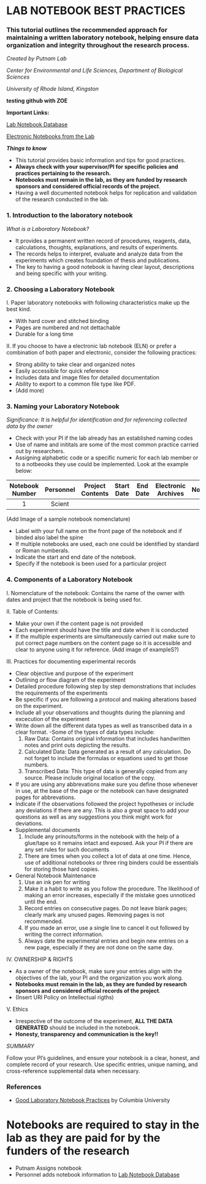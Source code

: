  #  LAB NOTEBOOK BEST PRACTICES
 ### This tutorial outlines the recommended approach for maintaining a written laboratory notebook, helping ensure data organization and integrity throughout the research process.
_Created by Putnam Lab_

_Center for Environmental and Life Sciences, Department of Biological Sciences_

_University of Rhode Island, Kingston_

__testing github with ZOE__


**Important Links:**

[Lab Notebook Database](https://github.com/Putnam-Lab/Lab_Management/blob/master/Lab_Resources/Laboratory_Notebooks/Notebook_database.md)

[Electronic Notebooks from the Lab](https://putnamlab.com/resources)

**_Things to know_**
- This tutorial provides basic information and tips for good practices.
- **Always check with your supervisor/PI for specific policies and practices pertaining to the research.**
- **Notebooks must remain in the lab, as they are funded by research sponsors and considered official records of the project**.
- Having a well documented notebook helps for replication and validation of the research conducted in the lab.

### 1. Introduction to the laboratory notebook
_What is a Laboratory Notebook?_

- It provides a permanent written record of procedures, reagents, data, calculations, thoughts, explanations, and results of experiments. 
- The records helps to interpret, evaluate and analyze data from the experiments which creates foundation of thesis and publications. 
- The key to having a good notebook is having clear layout, descriptions and being specific with your writing.



 ### 2. Choosing a Laboratory Notebook

I. Paper laboratory notebooks with following characteristics make up the best kind.
 - With hard cover and stitched binding
 - Pages are numbered and not dettachable
 - Durable for a long time

II. If you choose to have a electronic lab notebook (ELN) or prefer a combination of both paper and electronic, consider the following practices:
- Strong ability to take clear and organized notes
- Easily accessible for quick reference
- Includes data and image files for detailed documentation
- Ability to export to a common file type like PDF.
- (Add more)

 ### 3. Naming your Laboratory Notebook
 _Significance: It is helpful for identification and for referencing collected data by the owner_

 - Check with your PI if the lab already has an established naming codes
 - Use of name and inititals are some of the most common practice carried out by researchers.
 - Assigning alphabetic code or a specific numeric for each lab member or to a notbeooks they 
   use could be implemented. Look at the example below:

| Notebook Number | Personnel | Project Contents | Start Date | End Date | Electronic Archives | Notes |
|:------:|:-----------------:|:------------------:|:-------------:|:-------------:|:-------------:|:-------------:|
| 1 | Scient

(Add Image of a sample notebook nomenclature) 

- Label with your full name on the front page of the notebook and if binded also label the spine
- If multiple notebooks are used, each one could be identified by standard or Roman numberals.
- Indicate the start and end date of the notebook.
- Specify if the notebook is been  used for a particular project

 ### 4. Components of a Laboratory Notebook
I. Nomenclature of the notebook: Contains the name of the owner with dates and project that the notebook is being used for.

II. Table of Contents:
- Make your own if the content page is not provided
- Each experiment should have the title and date when it is conducted
- If the multiple experiments are simultaneously carried out make sure to put correct page numbers on the content page so it is accessible and clear to anyone using it for reference.
  (Add image of exampleS?)

III. Practices for documenting experimental records
- Clear objective and purpose of the experiment
- Outlining or flow diagram of the experiment
- Detailed procedure following step by step demonstrations that includes the requirements of the 
  experiments
- Be specific if you are following a protocol and making alterations based on the experiment.
- Include all your observations and thoughts during the planning and excecution of the experiment
- Write down all the different data types as well as transcribed data in a clear format.
    -Some of the types of data types include:
    1. Raw Data: Contains original information that includes handwritten notes and print outs 
       depicting the results.
    2. Calculated Data: Data generated as a result of any calculation. Do not forget to include 
       the formulas or equations used to get those numbers.
    3. Transcribed Data: This type of data is generally copied from any source. Please include          original location of the copy.
- If you are using any abbrevations make sure you define those whenever in use, at the base 
  of the page or the notebook can have designated pages for abbrevations.
- Indicate if the observations followed the project hypotheses or include any deviations if there are any. This is also a great space to add your questions as well as any suggestions you think might work for deviations. 
- Supplemental documents
   1. Include any prinouts/forms in the notebook with the help of a glue/tape so it remains 
     intact and exposed. Ask your PI if there are any set rules for such documents
   2. There are times when you collect a lot of data at one time. Hence, use of additional 
   notebooks or three ring binders could be essentials for storing those hard copies.
- General Notebook Maintenance
   1. Use an ink pen for writing
   2. Make it a habit to write as you follow the procedure. The likelihood of making an error 
      increases, especially if the mistake goes unnoticed until the end.
   3. Record entries on consecutive pages. Do not leave blank pages; clearly mark any unused 
      pages. Removing pages is not recommended.
   4. If you made an error, use a single line to cancel it out followed by writing the correct 
      information.
   5. Always date the experimental entries and begin new entries on a new page, especially if 
      they are not done on the same day.
      
IV. OWNERSHIP & RIGHTS
- As a owner of the notebook, make sure your entries align with the objectives of the lab, your 
  PI and the organization you work along.
- **Notebooks must remain in the lab, as they are funded by research sponsors and considered 
  official records of the project**.
- (Insert URI Policy on Intellectual rigths)

V. Ethics
- Irrespective of the outcome of the experiment, **ALL THE DATA GENERATED** should be included 
  in the notebook. 
- **Honesty, transparency and communication is the key!!**



_*SUMMARY*_

Follow your PI’s guidelines, and ensure your notebook is a clear, honest, and complete record of your research. Use specific entries, unique naming, and cross-reference supplemental data when necessary.



### References
- [Good Laboratory Notebook Practices](https://research.columbia.edu/sites/default/files/content/RCT%20content/ReaDI%20Program/tutorial_LabNotebook_V9.pdf) by Columbia University
  
  
    

  


# Notebooks are required to stay in the lab as they are paid for by the funders of the research

- Putnam Assigns notebook
- Personnel adds notebook information to [Lab Notebook Database](https://github.com/Putnam-Lab/Lab_Management/blob/master/Lab_Resources/Laboratory_Notebooks/Notebook_database.md)
